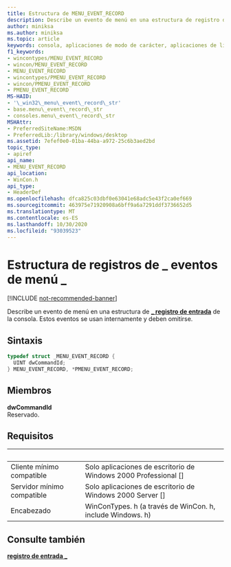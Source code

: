 ```yaml
---
title: Estructura de MENU_EVENT_RECORD
description: Describe un evento de menú en una estructura de registro de entrada de la consola \_ . Estos eventos se usan internamente y deben omitirse.
author: miniksa
ms.author: miniksa
ms.topic: article
keywords: consola, aplicaciones de modo de carácter, aplicaciones de línea de comandos, aplicaciones de terminal, API de consola
f1_keywords:
- wincontypes/MENU_EVENT_RECORD
- wincon/MENU_EVENT_RECORD
- MENU_EVENT_RECORD
- wincontypes/PMENU_EVENT_RECORD
- wincon/PMENU_EVENT_RECORD
- PMENU_EVENT_RECORD
MS-HAID:
- '\_win32\_menu\_event\_record\_str'
- base.menu\_event\_record\_str
- consoles.menu\_event\_record\_str
MSHAttr:
- PreferredSiteName:MSDN
- PreferredLib:/library/windows/desktop
ms.assetid: 7efef0e0-01ba-44ba-a972-25c6b3aed2bd
topic_type:
- apiref
api_name:
- MENU_EVENT_RECORD
api_location:
- WinCon.h
api_type:
- HeaderDef
ms.openlocfilehash: dfca825c03dbf0e63041e68adc5e43f2ca0ef669
ms.sourcegitcommit: 463975e71920908a6bff9a6a7291ddf3736652d5
ms.translationtype: MT
ms.contentlocale: es-ES
ms.lasthandoff: 10/30/2020
ms.locfileid: "93039523"
---
```

# <a name="menu_event_record-structure"></a>Estructura de registros de \_ eventos de menú \_

[!INCLUDE [not-recommended-banner](./includes/not-recommended-banner.md)]

Describe un evento de menú en una estructura de [**\_ registro de entrada**](input-record-str.md) de la consola. Estos eventos se usan internamente y deben omitirse.

## <a name="syntax"></a>Sintaxis

```C
typedef struct _MENU_EVENT_RECORD {
  UINT dwCommandId;
} MENU_EVENT_RECORD, *PMENU_EVENT_RECORD;
```

## <a name="members"></a>Miembros

**dwCommandId**  
Reservado.

## <a name="requirements"></a>Requisitos

| &nbsp; | &nbsp; |
|-|-|
| Cliente mínimo compatible | Solo aplicaciones de escritorio de Windows 2000 Professional \[\] |
| Servidor mínimo compatible | Solo aplicaciones de escritorio de Windows 2000 Server \[\] |
| Encabezado | WinConTypes. h (a través de WinCon. h, include Windows. h) |

## <a name="see-also"></a>Consulte también

[**registro de entrada \_**](input-record-str.md)
